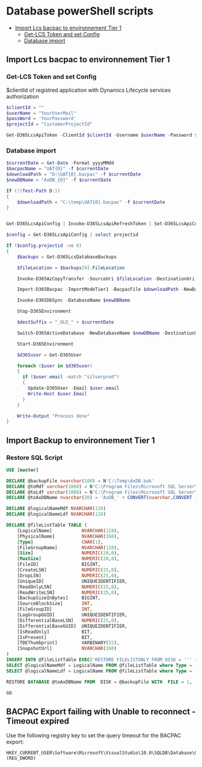 # Database powerShell scripts

- [Import Lcs bacpac to environnement Tier 1](#import-lcs-bacpac-to-environnement-tier-1)
  - [Get-LCS Token and set Config](#get-lcs-token-and-set-config )
  - [Database import](#database-import)

## Import Lcs bacpac to environnement Tier 1

### Get-LCS Token and set Config

$clientId of registred application with Dynamics Lifecycle services authorization

```powershell
$clientId = ""
$userName = "YourUserMail"
$passWord = 'YourPassword'
$projectId = "CustomerProjectId"

Get-D365LcsApiToken -ClientId $clientId -Username $userName -Password $passWord -LcsApiUri "https://lcsapi.lcs.dynamics.com" -Verbose | Set-D365LcsApiConfig -ProjectId $projectId -ClientId $clientId
```

### Database import

```powershell
$currentDate = Get-Date -Format yyyyMMdd
$bacpacName = "UAT{0}" -f $currentDate
$downloadPath = "D:\UAT{0}.bacpac" -f $currentDate
$newDBName = "AxDB_{0}" -f $currentDate

If (!(Test-Path D:))
{
    $downloadPath = "C:\temp\UAT{0}.bacpac" -f $currentDate
}


Get-D365LcsApiConfig | Invoke-D365LcsApiRefreshToken | Set-D365LcsApiConfig

$config = Get-D365LcsApiConfig | select projectid

If ($config.projectid -ne 0)
{
    $backups = Get-D365LcsDatabaseBackups

    $fileLocation = $backups[0].FileLocation

    Invoke-D365AzCopyTransfer -SourceUri $fileLocation -DestinationUri $downloadPath

    Import-D365Bacpac -ImportModeTier1 -BacpacFile $downloadPath -NewDatabaseName $newDBName

    Invoke-D365DbSync -DatabaseName $newDBName

    Stop-D365Environment

    $destSuffix = "_OLD_" + $currentDate

    Switch-D365ActiveDatabase -NewDatabaseName $newDBName -DestinationSuffix $destSuffix

    Start-D365Environment

    $d365user = Get-D365User

    foreach ($user in $d365user)
    {
      if ($user.email -match "silverprod")
      {
        Update-D365User -Email $user.email
        Write-Host $user.Email
      }
    }

    Write-Output "Process done"
}
```

## Import Backup to environnement Tier 1

### Restore SQL Script

``` SQL
USE [master]

DECLARE @backupFile nvarchar(100) = N'C:\Temp\AxDB.bak'
DECLARE @toMdf varchar(1000) = N'C:\Program Files\Microsoft SQL Server\MSSQL13.MSSQLSERVER\MSSQL\DATA\AxDB_' + CONVERT(nvarchar,(CONVERT (date,getdate()))) + '_Primary.mdf'
DECLARE @toLdf varchar(1000) = N'C:\Program Files\Microsoft SQL Server\MSSQL13.MSSQLSERVER\MSSQL\DATA\AxDB_' + CONVERT(nvarchar,(CONVERT (date,getdate()))) + '_Primary.ldf'
DECLARE @toAxDBName nvarchar(20) = 'AxDB_' + CONVERT(nvarchar,CONVERT (date,getdate()))

DECLARE @logicalNameMdf NVARCHAR(128)
DECLARE @logicalNameLdf NVARCHAR(128)

DECLARE @fileListTable TABLE (
    [LogicalName]           NVARCHAR(128),
    [PhysicalName]          NVARCHAR(260),
    [Type]                  CHAR(1),
    [FileGroupName]         NVARCHAR(128),
    [Size]                  NUMERIC(20,0),
    [MaxSize]               NUMERIC(20,0),
    [FileID]                BIGINT,
    [CreateLSN]             NUMERIC(25,0),
    [DropLSN]               NUMERIC(25,0),
    [UniqueID]              UNIQUEIDENTIFIER,
    [ReadOnlyLSN]           NUMERIC(25,0),
    [ReadWriteLSN]          NUMERIC(25,0),
    [BackupSizeInBytes]     BIGINT,
    [SourceBlockSize]       INT,
    [FileGroupID]           INT,
    [LogGroupGUID]          UNIQUEIDENTIFIER,
    [DifferentialBaseLSN]   NUMERIC(25,0),
    [DifferentialBaseGUID]  UNIQUEIDENTIFIER,
    [IsReadOnly]            BIT,
    [IsPresent]             BIT,
    [TDEThumbprint]         VARBINARY(32),
    [SnapshotUrl]           NVARCHAR(260)
)
INSERT INTO @fileListTable EXEC('RESTORE FILELISTONLY FROM DISK = ''' + @backupFile + '''')
SELECT @logicalNameMdf = LogicalName FROM @fileListTable where Type = 'D'
SELECT @logicalNameLdf = LogicalName FROM @fileListTable where Type = 'L'

RESTORE DATABASE @toAxDBName FROM  DISK = @backupFile WITH  FILE = 1,  MOVE @logicalNameMdf TO @toMdf,  MOVE @logicalNameLdf TO @toLdf,  NOUNLOAD,  STATS = 5

GO
```

## BACPAC Export failing with Unable to reconnect - Timeout expired

Use the following registry key to set the query timeout for the BACPAC export:

``` REGEDIT
HKEY_CURRENT_USER\Software\Microsoft\VisualStudio\10.0\SQLDB\Database\QueryTimeoutSeconds (REG_DWORD)
```
